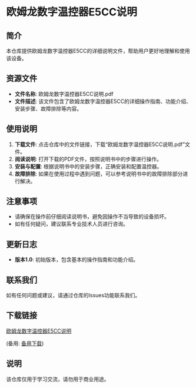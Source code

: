 # 欧姆龙数字温控器E5CC说明

## 简介
本仓库提供欧姆龙数字温控器E5CC的详细说明文件，帮助用户更好地理解和使用该设备。

## 资源文件
- **文件名称**: 欧姆龙数字温控器E5CC说明.pdf
- **文件描述**: 该文件包含了欧姆龙数字温控器E5CC的详细操作指南、功能介绍、安装步骤、故障排除等内容。

## 使用说明
1. **下载文件**: 点击仓库中的文件链接，下载“欧姆龙数字温控器E5CC说明.pdf”文件。
2. **阅读说明**: 打开下载的PDF文件，按照说明书中的步骤进行操作。
3. **安装与配置**: 根据说明书中的安装步骤，正确安装和配置温控器。
4. **故障排除**: 如果在使用过程中遇到问题，可以参考说明书中的故障排除部分进行解决。

## 注意事项
- 请确保在操作前仔细阅读说明书，避免因操作不当导致的设备损坏。
- 如有任何疑问，建议联系专业技术人员进行咨询。

## 更新日志
- **版本1.0**: 初始版本，包含基本的操作指南和功能介绍。

## 联系我们
如有任何问题或建议，请通过仓库的Issues功能联系我们。

## 下载链接
[欧姆龙数字温控器E5CC说明](https://pan.quark.cn/s/8b1868dab25d) 

(备用: [备用下载](https://pan.baidu.com/s/1LJHpxoZTTTpQ1jS23njErQ?pwd=1234))

## 说明

该仓库仅用于学习交流，请勿用于商业用途。
